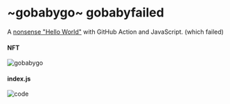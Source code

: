# ~gobabygo~ gobabyfailed

A [nonsense "Hello World"](https://qr.ae/pGlK9l) with GitHub Action and JavaScript. (which failed)

#### NFT

![gobabygo](https://imgur.com/Qj9edLb.png)

#### index.js

![code](https://imgur.com/D52XOyT.png)
